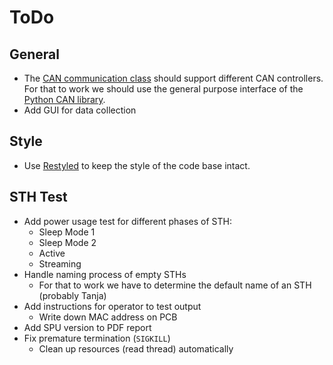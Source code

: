 # ToDo

## General

- The [CAN communication class](../CAN.py) should support different CAN controllers. For that to work we should use the general purpose interface of the [Python CAN library](https://python-can.readthedocs.io/).
- Add GUI for data collection

## Style

- Use [Restyled](https://restyled.io) to keep the style of the code base intact.

## STH Test

- Add power usage test for different phases of STH:
  - Sleep Mode 1
  - Sleep Mode 2
  - Active
  - Streaming
- Handle naming process of empty STHs
  - For that to work we have to determine the default name of an STH (probably Tanja)
- Add instructions for operator to test output
  - Write down MAC address on PCB
- Add SPU version to PDF report
- Fix premature termination (`SIGKILL`)
  - Clean up resources (read thread) automatically
